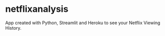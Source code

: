 # netflixanalysis
App created with Python, Streamlit and Heroku to see your Netflix Viewing History. 
